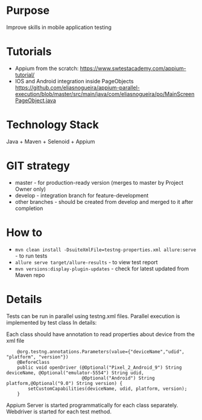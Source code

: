 # Purpose

Improve skills in mobile application testing

# Tutorials

* Appium from the scratch: https://www.swtestacademy.com/appium-tutorial/
* IOS and Android integration inside PageObjects https://github.com/eliasnogueira/appium-parallel-execution/blob/master/src/main/java/com/eliasnogueira/po/MainScreenPageObject.java

# Technology Stack

Java + Maven + Selenoid + Appium

# GIT strategy

* master - for production-ready version (merges to master by Project Owner only)
* develop - integration branch for feature-development
* other branches - should be created from develop and merged to it after completion

# How to

* ```mvn clean install -DsuiteXmlFile=testng-properties.xml allure:serve``` - to run tests
* ```allure serve target/allure-results``` - to view test report
* ```mvn versions:display-plugin-updates``` - check for latest updated from Maven repo

# Details

Tests can be run in parallel using testng.xml files. Parallel execution is implemented by test class
In details:

Each class should have annotation to read properties about device from the xml file
```
    @org.testng.annotations.Parameters(value={"deviceName","udid", "platform", "version"})
    @BeforeClass
    public void openDriver (@Optional("Pixel_2_Android_9") String deviceName, @Optional("emulator-5554") String udid,
                            @Optional("Android") String platform,@Optional("9.0") String version) {
        setCustomCapabilities(deviceName, udid, platform, version);
    }
```

Appium Server is started programmatically for each class separately. 
Webdriver is started for each test method.